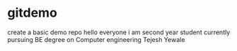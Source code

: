 # gitdemo
create a basic demo repo 
hello everyone i am second year student currently pursuing BE degree on Computer engineering 
Tejesh Yewale
